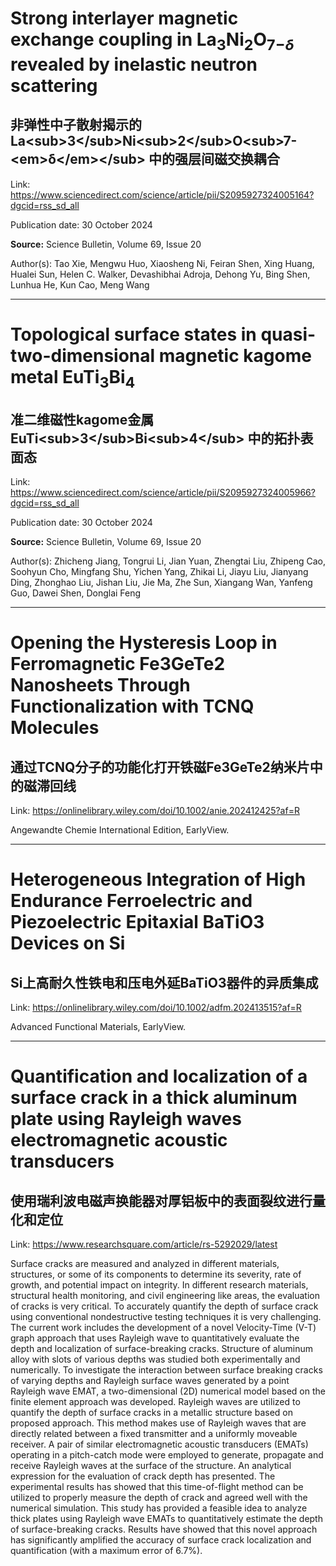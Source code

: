 # Strong interlayer magnetic exchange coupling in La<sub>3</sub>Ni<sub>2</sub>O<sub>7−<em>δ</em></sub> revealed by inelastic neutron scattering

## 非弹性中子散射揭示的La&lt;sub&gt;3&lt;/sub&gt;Ni&lt;sub&gt;2&lt;/sub&gt;O&lt;sub&gt;7-&lt;em&gt;δ&lt;/em&gt;&lt;/sub&gt; 中的强层间磁交换耦合

Link: https://www.sciencedirect.com/science/article/pii/S2095927324005164?dgcid=rss_sd_all

<p>Publication date: 30 October 2024</p><p><b>Source:</b> Science Bulletin, Volume 69, Issue 20</p><p>Author(s): Tao Xie, Mengwu Huo, Xiaosheng Ni, Feiran Shen, Xing Huang, Hualei Sun, Helen C. Walker, Devashibhai Adroja, Dehong Yu, Bing Shen, Lunhua He, Kun Cao, Meng Wang</p>


---
# Topological surface states in quasi-two-dimensional magnetic kagome metal EuTi<sub>3</sub>Bi<sub>4</sub>

## 准二维磁性kagome金属EuTi&lt;sub&gt;3&lt;/sub&gt;Bi&lt;sub&gt;4&lt;/sub&gt; 中的拓扑表面态

Link: https://www.sciencedirect.com/science/article/pii/S2095927324005966?dgcid=rss_sd_all

<p>Publication date: 30 October 2024</p><p><b>Source:</b> Science Bulletin, Volume 69, Issue 20</p><p>Author(s): Zhicheng Jiang, Tongrui Li, Jian Yuan, Zhengtai Liu, Zhipeng Cao, Soohyun Cho, Mingfang Shu, Yichen Yang, Zhikai Li, Jiayu Liu, Jianyang Ding, Zhonghao Liu, Jishan Liu, Jie Ma, Zhe Sun, Xiangang Wan, Yanfeng Guo, Dawei Shen, Donglai Feng</p>


---
# Opening the Hysteresis Loop in Ferromagnetic Fe3GeTe2 Nanosheets Through Functionalization with TCNQ Molecules

## 通过TCNQ分子的功能化打开铁磁Fe3GeTe2纳米片中的磁滞回线

Link: https://onlinelibrary.wiley.com/doi/10.1002/anie.202412425?af=R

Angewandte Chemie International Edition, EarlyView.


---
# Heterogeneous Integration of High Endurance Ferroelectric and Piezoelectric Epitaxial BaTiO3 Devices on Si

## Si上高耐久性铁电和压电外延BaTiO3器件的异质集成

Link: https://onlinelibrary.wiley.com/doi/10.1002/adfm.202413515?af=R

Advanced Functional Materials, EarlyView.


---
# Quantification and localization of a surface crack in a thick aluminum plate using Rayleigh waves electromagnetic acoustic transducers

## 使用瑞利波电磁声换能器对厚铝板中的表面裂纹进行量化和定位

Link: https://www.researchsquare.com/article/rs-5292029/latest

Surface cracks are measured and analyzed in different materials, structures, or some of its components to determine its severity, rate of growth, and potential impact on integrity. In different research materials, structural health monitoring, and civil engineering like areas, the evaluation of cracks is very critical. To accurately quantify the depth of surface crack using conventional nondestructive testing techniques it is very challenging. The current work includes the development of a novel Velocity-Time (V-T) graph approach that uses Rayleigh wave to quantitatively evaluate the depth and localization of surface-breaking cracks. Structure of aluminum alloy with slots of various depths was studied both experimentally and numerically. To investigate the interaction between surface breaking cracks of varying depths and Rayleigh surface waves generated by a point Rayleigh wave EMAT, a two-dimensional (2D) numerical model based on the finite element approach was developed. Rayleigh waves are utilized to quantify the depth of surface cracks in a metallic structure based on proposed approach. This method makes use of Rayleigh waves that are directly related between a fixed transmitter and a uniformly moveable receiver. A pair of similar electromagnetic acoustic transducers (EMATs) operating in a pitch-catch mode were employed to generate, propagate and receive Rayleigh waves at the surface of the structure. An analytical expression for the evaluation of crack depth has presented. The experimental results has showed that this time-of-flight method can be utilized to properly measure the depth of crack and agreed well with the numerical simulation. This study has provided a feasible idea to analyze thick plates using Rayleigh wave EMATs to quantitatively estimate the depth of surface-breaking cracks. Results have showed that this novel approach has significantly amplified the accuracy of surface crack localization and quantification (with a maximum error of 6.7%).

